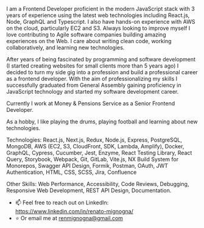 I am a Frontend Developer proficient in the modern JavaScript stack with 3 years of experience using the latest web technologies including React.js, Node, GraphQL and Typescript. I also have hands-on experience with AWS on the cloud, particularly EC2 and S3. Always looking to improve myself I love contributing to Agile software companies building amazing experiences on the Web. I care about writing clean code, working collaboratively, and learning new technologies.

After years of being fascinated by programming and software development (I started creating websites for small clients more than 5 years ago) I decided to turn my side gig into a profession and build a professional career as a frontend developer. With the aim of professionalizing my skills I successfully graduated from General Assembly gaining proficiency in JavaScript technology and started my software development career.

Currently I work at Money & Pensions Service as a Senior Frontend Developer.

As a hobby, I like playing the drums, playing football and learning about new technologies.

Technologies: React.js, Next.js, Redux, Node.js, Express, PostgreSQL, MongoDB, AWS (EC2, S3, CloudFront, SDK, Lambda, Amplify), Docker, GraphQL, Cypress, Cucumber, Jest, Enzyme, React Testing Library, React Query, Storybook, Webpack, Git, GitLab, Vite.js, NX Build System for Monorepos, Swagger API Design, Formik, Postman, OAuth, JWT Authentication, HTML, CSS, SCSS, Jira, Confluence

Other Skills: Web Performance, Accessibility, Code Reviews, Debugging, Responsive Web Development, REST API Design, Documentation.


- 📫 Feel free to reach out on LinkedIn: https://www.linkedin.com/in/renato-mignogna/
- ⭐️ Or email me at renmignogna@gmail.com

